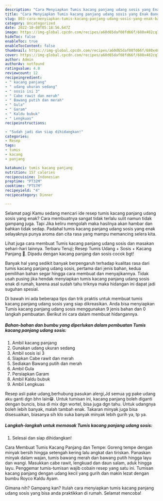 ```yaml
---
description: "Cara Menyiapkan Tumis kacang panjang udang sosis yang Enak Banget"
title: "Cara Menyiapkan Tumis kacang panjang udang sosis yang Enak Banget"
slug: 803-cara-menyiapkan-tumis-kacang-panjang-udang-sosis-yang-enak-banget
category: Uncategorized
date: 2022-10-08T05:18:56.647Z
image: https://img-global.cpcdn.com/recipes/a60d65daf08fd66f/680x482cq70/tumis-kacang-panjang-udang-sosis-foto-resep-utama.jpg
hideToc: false
enableToc: true
enableTocContent: false
thumbnail: https://img-global.cpcdn.com/recipes/a60d65daf08fd66f/680x482cq70/tumis-kacang-panjang-udang-sosis-foto-resep-utama.jpg
cover: https://img-global.cpcdn.com/recipes/a60d65daf08fd66f/680x482cq70/tumis-kacang-panjang-udang-sosis-foto-resep-utama.jpg
author: Admin
authorAv: notfound
ratingvalue: 4.8
reviewcount: 12
recipeingredient:
- " kacang panjang"
- " udang ukuran sedang"
- " sosis isi 3"
- " Cabe rawit dan merah"
- " Bawang putih dan merah"
- " Gula"
- " Garam"
- " Kaldu bubuk"
- " Lengkuas"
recipeinstructions:

- "Sudah jadi dan siap dihidangkan!"
categories:
- Resep
tags:
- tumis
- kacang
- panjang

katakunci: tumis kacang panjang 
nutrition: 157 calories
recipecuisine: Indonesian
preptime: "PT32M"
cooktime: "PT57M"
recipeyield: "4"
recipecategory: Dinner

---
```



Selamat pagi Kamu sedang mencari ide resep tumis kacang panjang udang sosis yang enak? Cara membuatnya sangat tidak terlalu sulit namun tidak gampang juga. Tapi Jika keliru mengolah maka hasilnya akan hambar dan bahkan tidak sedap. Padahal tumis kacang panjang udang sosis yang enak selayaknya punya aroma dan cita rasa yang mampu memancing selera kita.


Lihat juga cara membuat Tumis kacang panjang udang sosis dan masakan sehari-hari lainnya. Terbaru Teruji; Resep Tumis Udang + Sosis + Kacang Panjang 🍤. Dipadu dengan kacang panjang dan sosis cocok bgt!

Banyak hal yang sedikit banyak berpengaruh terhadap kualitas rasa dari tumis kacang panjang udang sosis, pertama dari jenis bahan, kedua pemilihan bahan segar hingga cara membuat dan menyajikannya. Tidak usah pusing jika hendak menyiapkan tumis kacang panjang udang sosis enak di rumah, karena asal sudah tahu triknya maka hidangan ini dapat jadi suguhan spesial.


Di bawah ini ada beberapa tips dan trik praktis untuk membuat tumis kacang panjang udang sosis yang siap dikreasikan. Anda bisa menyiapkan Tumis kacang panjang udang sosis menggunakan 9 jenis bahan dan 0 langkah pembuatan. Berikut ini cara dalam membuat hidangannya.

<!--inarticleads1-->

##### Bahan-bahan dan bumbu yang diperlukan dalam pembuatan Tumis kacang panjang udang sosis:

1. Ambil  kacang panjang
1. Gunakan  udang ukuran sedang
1. Ambil  sosis isi 3
1. Siapkan  Cabe rawit dan merah
1. Sediakan  Bawang putih dan merah
1. Ambil  Gula
1. Persiapkan  Garam
1. Ambil  Kaldu bubuk
1. Ambil  Lengkuas


Resep asli pake udang,berhubung pasukan alergi,Jd semua yg pake udang aku ganti dgn bhn lain😁. Untuk tumisan ini, kacang panjang boleh diganti dengan buncis, bisa di mix dgn wortel, bisa juga dgn tahu. Untuk udangnya boleh lebih banyak, malah tambah enak. Takaran minyak juga bisa disesuaikan, biasanya sih klo suka banyak minyak lebih gurih ya, tp ya. 

<!--inarticleads2-->

##### Langkah-langkah untuk memasak Tumis kacang panjang udang sosis:


1. Selesai dan siap dihidangkan!

Cara Membuat Tumis Kacang Panjang dan Tempe: Goreng tempe dengan minyak bersih hingga setengah kering lalu angkat dan tiriskan. Panaskan minyak dalam wajan, tumis bawang merah dan bawang putih hingga layu dan wangi. Masukkan cabe rawit, lengkuad dan daun salam, aduk hingga layu. Penggemar tumis-tumisan wajib cobain resep yang satu ini. Tumisan kacang panjang dengan udang kecil yang gurih dan makin lezat dengan bumbu Royco Kaldu Ayam. 

Gimana nih? Gampang kan? Itulah cara menyiapkan tumis kacang panjang udang sosis yang bisa anda praktikkan di rumah. Selamat mencoba!
